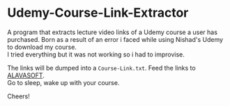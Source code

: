 # Udemy-Course-Link-Extractor
A program that extracts lecture video links of a Udemy course a user has purchased.
Born as a result of an error i faced while using Nishad's Udemy to download my course.<br>
I tried everything but it was not working so i had to improvise.

The links will be dumped into a ```Course-Link.txt```.
Feed the links to [ALAVASOFT](http://www.allavsoft.com/video-downloader-converter.html).<br>
Go to sleep, wake up with your course.<br>

Cheers!
